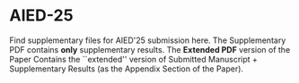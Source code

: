 # AIED-25
Find supplementary files for AIED'25 submission here. The Supplementary PDF contains **only** supplementary results. The **Extended PDF** version of the Paper Contains the ``extended'' version of Submitted Manuscript + Supplementary Results (as the Appendix Section of the Paper). 
